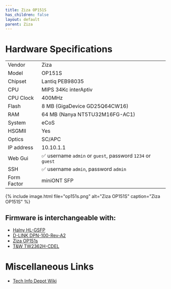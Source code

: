 ```yaml
---
title: Ziza OP151S
has_children: false
layout: default
parent: Ziza
---
```


# Hardware Specifications

|             |                                                            |
| ----------- | ---------------------------------------------------------- |
| Vendor      | Ziza                                                       |
| Model       | OP151S                                                     |
| Chipset     | Lantiq PEB98035                                            |
| CPU         | MIPS 34Kc interAptiv                                       |
| CPU Clock   | 400MHz                                                     |
| Flash       | 8 MB (GigaDevice GD25Q64CW16)                              |
| RAM         | 64 MB (Nanya NT5TU32M16FG-AC1)                             |
| System      | eCoS                                                       |
| HSGMII      | Yes                                                        |
| Optics      | SC/APC                                                     |
| IP address  | 10.10.1.1                                                  |
| Web Gui     | ✅ username `admin` or `guest`, password `1234` or `guest` |
| SSH         | ✅ username `admin`, password `admin`                      |
| Form Factor | miniONT SFP                                                |

{% include image.html file="op151s.png" alt="Ziza OP151S" caption="Ziza OP151S" %}

## Firmware is interchangeable with:

- [Halny HL-GSFP](/ont-halny-hl-gsfp)
- [D-LINK DPN-100-Rev-A2](/ont-d-link-dpn-100-rev-a2)
- [Ziza OP151s](/ont-ziza-op151s)
- [T&W TW2362H-CDEL](/ont-t-w-tw2362h-cdel)

# Miscellaneous Links

- [Tech Info Depot Wiki](http://en.techinfodepot.shoutwiki.com/wiki/ZISA_OP151S)

